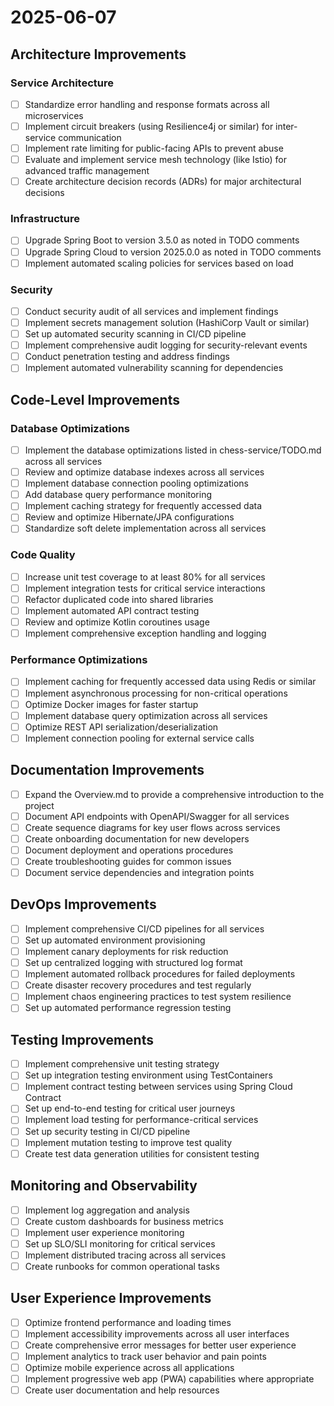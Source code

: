 # 2025-06-07

## Architecture Improvements

### Service Architecture
- [ ] Standardize error handling and response formats across all microservices
- [ ] Implement circuit breakers (using Resilience4j or similar) for inter-service communication
- [ ] Implement rate limiting for public-facing APIs to prevent abuse
- [ ] Evaluate and implement service mesh technology (like Istio) for advanced traffic management
- [ ] Create architecture decision records (ADRs) for major architectural decisions

### Infrastructure
- [ ] Upgrade Spring Boot to version 3.5.0 as noted in TODO comments
- [ ] Upgrade Spring Cloud to version 2025.0.0 as noted in TODO comments
- [ ] Implement automated scaling policies for services based on load

### Security
- [ ] Conduct security audit of all services and implement findings
- [ ] Implement secrets management solution (HashiCorp Vault or similar)
- [ ] Set up automated security scanning in CI/CD pipeline
- [ ] Implement comprehensive audit logging for security-relevant events
- [ ] Conduct penetration testing and address findings
- [ ] Implement automated vulnerability scanning for dependencies

## Code-Level Improvements

### Database Optimizations
- [ ] Implement the database optimizations listed in chess-service/TODO.md across all services
- [ ] Review and optimize database indexes across all services
- [ ] Implement database connection pooling optimizations
- [ ] Add database query performance monitoring
- [ ] Implement caching strategy for frequently accessed data
- [ ] Review and optimize Hibernate/JPA configurations
- [ ] Standardize soft delete implementation across all services

### Code Quality
- [ ] Increase unit test coverage to at least 80% for all services
- [ ] Implement integration tests for critical service interactions
- [ ] Refactor duplicated code into shared libraries
- [ ] Implement automated API contract testing
- [ ] Review and optimize Kotlin coroutines usage
- [ ] Implement comprehensive exception handling and logging

### Performance Optimizations
- [ ] Implement caching for frequently accessed data using Redis or similar
- [ ] Implement asynchronous processing for non-critical operations
- [ ] Optimize Docker images for faster startup
- [ ] Implement database query optimization across all services
- [ ] Optimize REST API serialization/deserialization
- [ ] Implement connection pooling for external service calls

## Documentation Improvements

- [ ] Expand the Overview.md to provide a comprehensive introduction to the project
- [ ] Document API endpoints with OpenAPI/Swagger for all services
- [ ] Create sequence diagrams for key user flows across services
- [ ] Create onboarding documentation for new developers
- [ ] Document deployment and operations procedures
- [ ] Create troubleshooting guides for common issues
- [ ] Document service dependencies and integration points

## DevOps Improvements

- [ ] Implement comprehensive CI/CD pipelines for all services
- [ ] Set up automated environment provisioning
- [ ] Implement canary deployments for risk reduction
- [ ] Set up centralized logging with structured log format
- [ ] Implement automated rollback procedures for failed deployments
- [ ] Create disaster recovery procedures and test regularly
- [ ] Implement chaos engineering practices to test system resilience
- [ ] Set up automated performance regression testing

## Testing Improvements

- [ ] Implement comprehensive unit testing strategy
- [ ] Set up integration testing environment using TestContainers
- [ ] Implement contract testing between services using Spring Cloud Contract
- [ ] Set up end-to-end testing for critical user journeys
- [ ] Implement load testing for performance-critical services
- [ ] Set up security testing in CI/CD pipeline
- [ ] Implement mutation testing to improve test quality
- [ ] Create test data generation utilities for consistent testing

## Monitoring and Observability

- [ ] Implement log aggregation and analysis
- [ ] Create custom dashboards for business metrics
- [ ] Implement user experience monitoring
- [ ] Set up SLO/SLI monitoring for critical services
- [ ] Implement distributed tracing across all services
- [ ] Create runbooks for common operational tasks

## User Experience Improvements

- [ ] Optimize frontend performance and loading times
- [ ] Implement accessibility improvements across all user interfaces
- [ ] Create comprehensive error messages for better user experience
- [ ] Implement analytics to track user behavior and pain points
- [ ] Optimize mobile experience across all applications
- [ ] Implement progressive web app (PWA) capabilities where appropriate
- [ ] Create user documentation and help resources